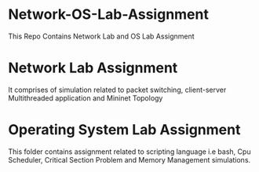 # Network-OS-Lab-Assignment
This Repo Contains Network Lab and OS Lab Assignment

# Network Lab Assignment
It comprises of simulation related to packet switching, client-server Multithreaded application and Mininet Topology

# Operating System Lab Assignment
This folder contains assignment related to scripting language i.e bash, Cpu Scheduler, Critical Section Problem and Memory Management simulations.
